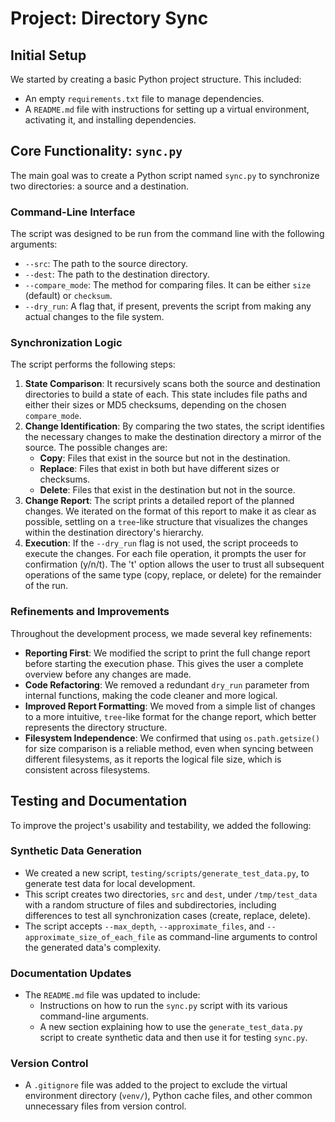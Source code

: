 # Project: Directory Sync

## Initial Setup

We started by creating a basic Python project structure. This included:

- An empty `requirements.txt` file to manage dependencies.
- A `README.md` file with instructions for setting up a virtual environment, activating it, and installing dependencies.

## Core Functionality: `sync.py`

The main goal was to create a Python script named `sync.py` to synchronize two directories: a source and a destination.

### Command-Line Interface

The script was designed to be run from the command line with the following arguments:

- `--src`: The path to the source directory.
- `--dest`: The path to the destination directory.
- `--compare_mode`: The method for comparing files. It can be either `size` (default) or `checksum`.
- `--dry_run`: A flag that, if present, prevents the script from making any actual changes to the file system.

### Synchronization Logic

The script performs the following steps:

1.  **State Comparison**: It recursively scans both the source and destination directories to build a state of each. This state includes file paths and either their sizes or MD5 checksums, depending on the chosen `compare_mode`.
2.  **Change Identification**: By comparing the two states, the script identifies the necessary changes to make the destination directory a mirror of the source. The possible changes are:
    -   **Copy**: Files that exist in the source but not in the destination.
    -   **Replace**: Files that exist in both but have different sizes or checksums.
    -   **Delete**: Files that exist in the destination but not in the source.
3.  **Change Report**: The script prints a detailed report of the planned changes. We iterated on the format of this report to make it as clear as possible, settling on a `tree`-like structure that visualizes the changes within the destination directory's hierarchy.
4.  **Execution**: If the `--dry_run` flag is not used, the script proceeds to execute the changes. For each file operation, it prompts the user for confirmation (y/n/t). The 't' option allows the user to trust all subsequent operations of the same type (copy, replace, or delete) for the remainder of the run.

### Refinements and Improvements

Throughout the development process, we made several key refinements:

-   **Reporting First**: We modified the script to print the full change report before starting the execution phase. This gives the user a complete overview before any changes are made.
-   **Code Refactoring**: We removed a redundant `dry_run` parameter from internal functions, making the code cleaner and more logical.
-   **Improved Report Formatting**: We moved from a simple list of changes to a more intuitive, `tree`-like format for the change report, which better represents the directory structure.
-   **Filesystem Independence**: We confirmed that using `os.path.getsize()` for size comparison is a reliable method, even when syncing between different filesystems, as it reports the logical file size, which is consistent across filesystems.

## Testing and Documentation

To improve the project's usability and testability, we added the following:

### Synthetic Data Generation

-   We created a new script, `testing/scripts/generate_test_data.py`, to generate test data for local development.
-   This script creates two directories, `src` and `dest`, under `/tmp/test_data` with a random structure of files and subdirectories, including differences to test all synchronization cases (create, replace, delete).
-   The script accepts `--max_depth`, `--approximate_files`, and `--approximate_size_of_each_file` as command-line arguments to control the generated data's complexity.

### Documentation Updates

-   The `README.md` file was updated to include:
    -   Instructions on how to run the `sync.py` script with its various command-line arguments.
    -   A new section explaining how to use the `generate_test_data.py` script to create synthetic data and then use it for testing `sync.py`.

### Version Control

-   A `.gitignore` file was added to the project to exclude the virtual environment directory (`venv/`), Python cache files, and other common unnecessary files from version control.